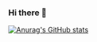 ### Hi there 👋
[![Anurag's GitHub stats](https://github-readme-stats.vercel.app/api?username=gjmhandsome)](https://github.com/anuraghazra/github-readme-stats)

<!--
**gjmhandsome/gjmhandsome** is a ✨ _special_ ✨ repository because its `README.md` (this file) appears on your GitHub profile.

Here are some ideas to get you started:

- 🔭 I’m currently working on ...
- 🌱 I’m currently learning ...
- 👯 I’m looking to collaborate on ...
- 🤔 I’m looking for help with ...
- 💬 Ask me about ...
- 📫 How to reach me: ...
- 😄 Pronouns: ...
- ⚡ Fun fact: ...
-->
